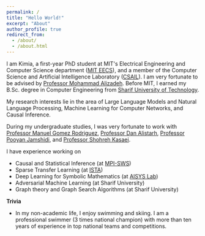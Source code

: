```yaml
---
permalink: /
title: "Hello World!"
excerpt: "About"
author_profile: true
redirect_from: 
  - /about/
  - /about.html
---
```


I am Kimia, a first-year PhD student at MIT's Electrical Engineering and Computer Science department ([MIT EECS](https://www.eecs.mit.edu/)), and a member of the Computer Science and Artificial Intelligence Laboratory ([CSAIL](https://www.csail.mit.edu/)). I am very fortunate to be advised by [Professor Mohammad Alizadeh](https://people.csail.mit.edu/alizadeh/). Before MIT, I earned my B.Sc. degree in Computer Engineering from [Sharif University of Technology](https://ce.sharif.edu/).

My research interests lie in the area of Large Language Models and Natural Language Processing, Machine Learning for Computer Networks, and Causal Inference.

During my undergraduate studies, I was very fortunate to work with [Professor Manuel Gomez Rodriguez](https://people.mpi-sws.org/~manuelgr/), [Professor Dan Alistarh](https://people.csail.mit.edu/alistarh/), [Professor Pooyan Jamshidi](https://pooyanjamshidi.github.io/), and [Professor Shohreh Kasaei](https://scholar.google.com/citations?user=mvx4PvgAAAAJ&hl=en).

 I have experience working on
- Causal and Statistical Inference (at [MPI-SWS](https://www.mpi-sws.org/))
- Sparse Transfer Learning (at [ISTA](https://ista.ac.at/en/home/))
- Deep Learning for Symbolic Mathematics (at [AISYS Lab](https://pooyanjamshidi.github.io/AISys/))
- Adversarial Machine Learning (at Sharif University)
- Graph theory and Graph Search Algorithms (at Sharif University)


**Trivia**
- In my non-academic life, I enjoy swimming and skiing. I am a professional swimmer (3 times national champion) with more than ten years of experience in top national teams and competitions.
